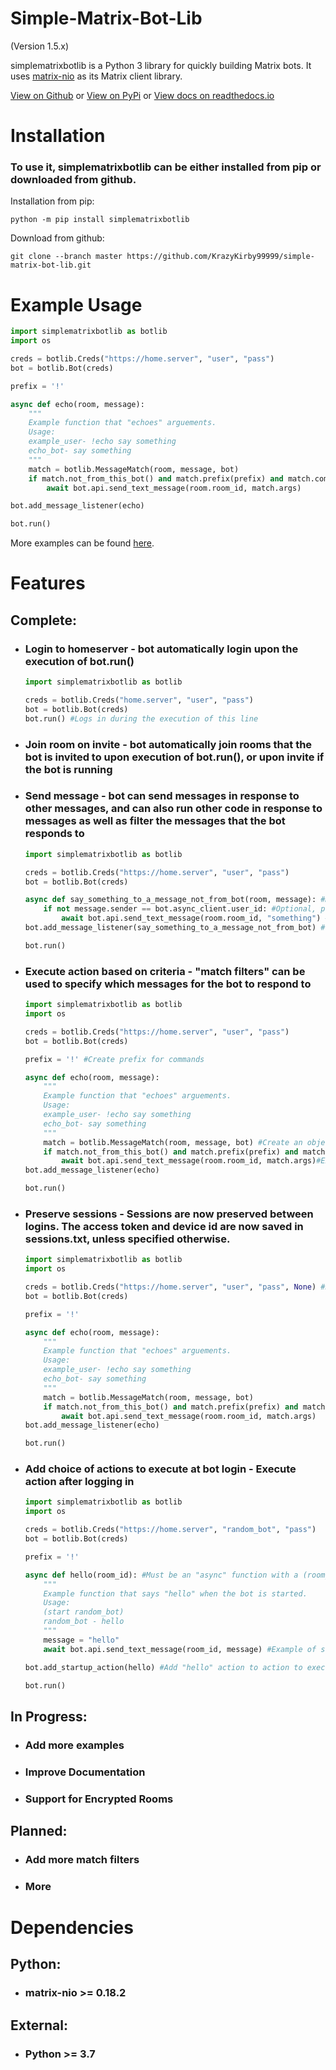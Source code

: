 # Simple-Matrix-Bot-Lib
(Version 1.5.x)

simplematrixbotlib is a Python 3 library for quickly building Matrix bots. It uses [matrix-nio](https://github.com/poljar/matrix-nio) as its Matrix client library.

[View on Github](https://github.com/KrazyKirby99999/simple-matrix-bot-lib) or [View on PyPi](https://pypi.org/project/simplematrixbotlib/) or
[View docs on readthedocs.io](https://simple-matrix-bot-lib.readthedocs.io/en/latest/)

# Installation
### To use it, simplematrixbotlib can be either installed from pip or downloaded from github.</br>
Installation from pip:
```
python -m pip install simplematrixbotlib
```
Download from github:
```
git clone --branch master https://github.com/KrazyKirby99999/simple-matrix-bot-lib.git
```

# Example Usage
```python
import simplematrixbotlib as botlib
import os

creds = botlib.Creds("https://home.server", "user", "pass")
bot = botlib.Bot(creds)

prefix = '!'

async def echo(room, message):
    """
    Example function that "echoes" arguements.
    Usage:
    example_user- !echo say something
    echo_bot- say something
    """
    match = botlib.MessageMatch(room, message, bot)
    if match.not_from_this_bot() and match.prefix(prefix) and match.command("echo"):
        await bot.api.send_text_message(room.room_id, match.args)

bot.add_message_listener(echo)

bot.run()
```
More examples can be found [here](examples).

# Features
## Complete:
- ### Login to homeserver - bot automatically login upon the execution of bot.run() 
    ```python
    import simplematrixbotlib as botlib
    
    creds = botlib.Creds("home.server", "user", "pass")
    bot = botlib.Bot(creds)
    bot.run() #Logs in during the execution of this line
    ```
- ### Join room on invite - bot automatically join rooms that the bot is invited to upon execution of bot.run(), or upon invite if the bot is running
- ### Send message - bot can send messages in response to other messages, and can also run other code in response to messages as well as filter the messages that the bot responds to
    ```python
    import simplematrixbotlib as botlib
    
    creds = botlib.Creds("https://home.server", "user", "pass")
    bot = botlib.Bot(creds)

    async def say_something_to_a_message_not_from_bot(room, message): #Must be an "async" function with (room, message) arguments
        if not message.sender == bot.async_client.user_id: #Optional, prevents the bot from reacting to its own messages
            await bot.api.send_text_message(room.room_id, "something") #Send a message containing "something" to room
    bot.add_message_listener(say_something_to_a_message_not_from_bot) #Listen for messages, can have as many message listeners as needed, each added using bot.add_message_listener

    bot.run()
    ```
- ### Execute action based on criteria - "match filters" can be used to  specify which messages for the bot to respond to
    ```python
    import simplematrixbotlib as botlib
    import os

    creds = botlib.Creds("https://home.server", "user", "pass")
    bot = botlib.Bot(creds)

    prefix = '!' #Create prefix for commands

    async def echo(room, message):
        """
        Example function that "echoes" arguements.
        Usage:
        example_user- !echo say something
        echo_bot- say something
        """
        match = botlib.MessageMatch(room, message, bot) #Create an object of the botlib.MessageMatch class
        if match.not_from_this_bot() and match.prefix(prefix) and match.command("echo"): #Add match filters
            await bot.api.send_text_message(room.room_id, match.args)#Execute action
    bot.add_message_listener(echo)

    bot.run()
    ```
- ### Preserve sessions - Sessions are now preserved between logins. The access token and device id are now saved in sessions.txt, unless specified otherwise.
    ```python
    import simplematrixbotlib as botlib
    import os

    creds = botlib.Creds("https://home.server", "user", "pass", None) #Disable preserved sessions
    bot = botlib.Bot(creds)

    prefix = '!'

    async def echo(room, message):
        """
        Example function that "echoes" arguements.
        Usage:
        example_user- !echo say something
        echo_bot- say something
        """
        match = botlib.MessageMatch(room, message, bot)
        if match.not_from_this_bot() and match.prefix(prefix) and match.command("echo"):
            await bot.api.send_text_message(room.room_id, match.args)
    bot.add_message_listener(echo)

    bot.run()
    ```
- ### Add choice of actions to execute at bot login - Execute action after logging in
    ```python
    import simplematrixbotlib as botlib
    import os

    creds = botlib.Creds("https://home.server", "random_bot", "pass")
    bot = botlib.Bot(creds)

    prefix = '!'

    async def hello(room_id): #Must be an "async" function with a (room_id) argument
        """
        Example function that says "hello" when the bot is started.
        Usage:
        (start random_bot)
        random_bot - hello
        """
        message = "hello"
        await bot.api.send_text_message(room_id, message) #Example of sending a message

    bot.add_startup_action(hello) #Add "hello" action to action to execute at login

    bot.run()
    ```

## In Progress:
- ### Add more examples
- ### Improve Documentation
- ### Support for Encrypted Rooms

## Planned:
- ### Add more match filters
- ### More

# Dependencies
## Python:
- ### matrix-nio >= 0.18.2
## External:
- ### Python >= 3.7
